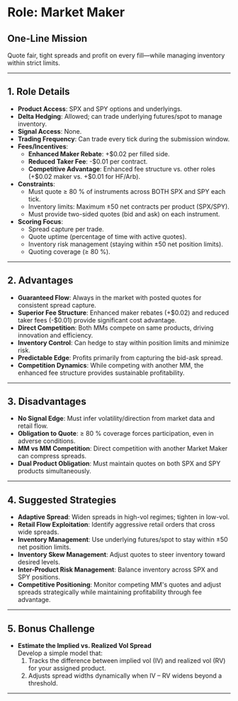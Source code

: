 # Role: Market Maker

## One-Line Mission
Quote fair, tight spreads and profit on every fill—while managing inventory within strict limits.

---

## 1. Role Details
- **Product Access**: SPX and SPY options and underlyings.
- **Delta Hedging**: Allowed; can trade underlying futures/spot to manage inventory.
- **Signal Access**: None.
- **Trading Frequency**: Can trade every tick during the submission window.
- **Fees/Incentives**:
  - **Enhanced Maker Rebate**: +\$0.02 per filled side.
  - **Reduced Taker Fee**: -\$0.01 per contract.
  - **Competitive Advantage**: Enhanced fee structure vs. other roles (+\$0.02 maker vs. +\$0.01 for HF/Arb).
- **Constraints**:
  - Must quote ≥ 80 % of instruments across BOTH SPX and SPY each tick.
  - Inventory limits: Maximum ±50 net contracts per product (SPX/SPY).
  - Must provide two-sided quotes (bid and ask) on each instrument.
- **Scoring Focus**:
  - Spread capture per trade.
  - Quote uptime (percentage of time with active quotes).
  - Inventory risk management (staying within ±50 net position limits).
  - Quoting coverage (≥ 80 %).

---

## 2. Advantages
- **Guaranteed Flow**: Always in the market with posted quotes for consistent spread capture.
- **Superior Fee Structure**: Enhanced maker rebates (+\$0.02) and reduced taker fees (-\$0.01) provide significant cost advantage.
- **Direct Competition**: Both MMs compete on same products, driving innovation and efficiency.
- **Inventory Control**: Can hedge to stay within position limits and minimize risk.
- **Predictable Edge**: Profits primarily from capturing the bid-ask spread.
- **Competition Dynamics**: While competing with another MM, the enhanced fee structure provides sustainable profitability.

---

## 3. Disadvantages
- **No Signal Edge**: Must infer volatility/direction from market data and retail flow.
- **Obligation to Quote**: ≥ 80 % coverage forces participation, even in adverse conditions.
- **MM vs MM Competition**: Direct competition with another Market Maker can compress spreads.
- **Dual Product Obligation**: Must maintain quotes on both SPX and SPY products simultaneously.

---

## 4. Suggested Strategies
- **Adaptive Spread**: Widen spreads in high-vol regimes; tighten in low-vol.
- **Retail Flow Exploitation**: Identify aggressive retail orders that cross wide spreads.
- **Inventory Management**: Use underlying futures/spot to stay within ±50 net position limits.
- **Inventory Skew Management**: Adjust quotes to steer inventory toward desired levels.
- **Inter-Product Risk Management**: Balance inventory across SPX and SPY positions.
- **Competitive Positioning**: Monitor competing MM's quotes and adjust spreads strategically while maintaining profitability through fee advantage.

---

## 5. Bonus Challenge
- **Estimate the Implied vs. Realized Vol Spread**  
  Develop a simple model that:
  1. Tracks the difference between implied vol (IV) and realized vol (RV) for your assigned product.
  2. Adjusts spread widths dynamically when IV – RV widens beyond a threshold.

---
